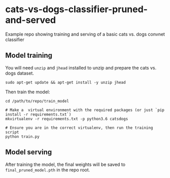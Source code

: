 # cats-vs-dogs-classifier-pruned-and-served
Example repo showing training and serving of a basic cats vs. dogs convnet classifier

## Model training

You will need `unzip` and `jhead` installed to unzip and prepare the cats vs. dogs dataset.

```
sudo apt-get update && apt-get install -y unzip jhead
```

Then train the model:

```
cd /path/to/repo/train_model

# Make a  virtual environment with the required packages (or just `pip install -r requirements.txt`)
mkvirtualenv -r requirements.txt -p python3.6 catsdogs

# Ensure you are in the correct virtualenv, then run the training script
python train.py
```

## Model serving

After training the model, the final weights will be saved to `final_pruned_model.pth` in the repo root.

